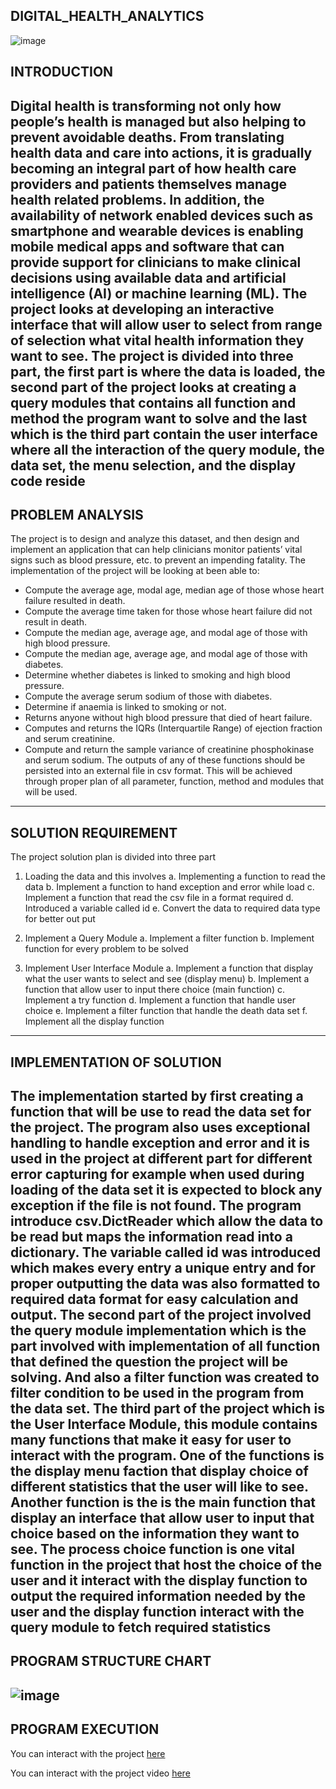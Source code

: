 ## DIGITAL_HEALTH_ANALYTICS

![image](https://github.com/AbiodunAnalyst/DIGITAL_HEALTH_ANALYTICS/assets/110310940/16911222-4a5f-4462-8a56-a0c755d68d1e)


## INTRODUCTION
Digital health is transforming not only how people’s health is managed but also helping to prevent avoidable deaths. From translating health data and care into actions, it is gradually becoming an integral part of how health care providers and patients themselves manage health related problems. In addition, the availability of network enabled devices such as smartphone and wearable devices is enabling mobile medical apps and software that can provide support for clinicians to make clinical decisions using available data and artificial intelligence (AI) or machine learning (ML). 
The project looks at developing an interactive interface that will allow user to select from range of selection what vital health information they want to see. The project is divided into three part, the first part is where the data is loaded, the second part of the project looks at creating a query modules that contains all function and method the program want to solve  and the last which is the third part contain the user interface where all the interaction  of the query module, the data set, the menu selection, and the display code reside
---

## PROBLEM ANALYSIS
The project is to design and analyze this dataset, and then design and implement an application that can help clinicians monitor patients’ vital signs such as blood pressure, etc. to prevent an impending fatality.
The implementation of the project will be looking at been able to:
  - Compute the average age, modal age, median age of those whose heart failure resulted in death.
  - Compute the average time taken for those whose heart failure did not result in death.
  - Compute the median age, average age, and modal age of those with high blood pressure.
  -	Compute the median age, average age, and modal age of those with diabetes.
  -	Determine whether diabetes is linked to smoking and high blood pressure.
  -	Compute the average serum sodium of those with diabetes.
  -	Determine if anaemia is linked to smoking or not.
  -	Returns anyone without high blood pressure that died of heart failure.
  -	Computes and returns the IQRs (Interquartile Range) of ejection fraction and serum creatinine.
  -	Compute and return the sample variance of creatinine phosphokinase and serum sodium.
  The outputs of any of these functions should be persisted into an external file in csv format.
  This will be achieved through proper plan of all parameter, function, method and modules that will be used.
  ---

## SOLUTION REQUIREMENT
The project solution plan is divided into three part
1.	Loading the data and this involves
  a.	Implementing a function to read the data
  b.	Implement a function to hand exception and error while load
  c.	Implement a function that read the csv file in a format required
  d.	Introduced a variable called id 
  e.	Convert the data to required data type for better out put

2.	Implement a Query Module
  a.	Implement a filter function
  b.	Implement function for every problem to be solved
3.	Implement User Interface Module
  a.	Implement a function that display what the user wants to select and see (display menu)
  b.	Implement a function that allow user to input there choice (main function)
  c.	Implement a try function
  d.	Implement a function that handle user choice
  e.	Implement a filter function that handle the death data set
  f.	Implement all the display function
---

## IMPLEMENTATION OF SOLUTION
The implementation started by first creating a function that will be use to read the data set for the project. The program also uses exceptional handling to handle exception and error and it is used in the project at different part for different error capturing for example when used during loading of the data set it is expected to block any exception if the file is not found. The program introduce csv.DictReader which allow the data to be read but maps the information read into a dictionary. The variable called id was introduced which makes every entry a unique entry and for proper outputting the data was also formatted to required data format for easy calculation and output.
The second part of the project involved the query module implementation which is the part involved with implementation of all function that defined the question the project will be solving. And also a filter function was created to filter condition to be used in the program from the data set.
The third part of the project which is the User Interface Module, this module contains many functions that make it easy for user to interact with the program. One of the functions is the display menu faction that display choice of different statistics that the user will like to see. Another function is the is the main function that display an interface that allow user to input that choice based on the information they want to see. The process choice function is one vital function in the project that host the choice of the user and it interact with the display function to output the required information needed by the user and the display function interact with the query module to fetch required statistics
---

## PROGRAM STRUCTURE CHART

![image](https://github.com/AbiodunAnalyst/DIGITAL_HEALTH_ANALYTICS/assets/110310940/7ea98b7b-9a32-4a9e-abcc-799e58bd4a53)
---

## PROGRAM EXECUTION
You can interact with the project [here](https://drive.google.com/drive/folders/14SV_hwDD7A1jpqC6m8kecsiNwlw_rFF-?usp=drive_link)

You can interact with the project video [here](https://drive.google.com/file/d/1BW3Iv3hMrpxQD75kBUCzs2YCWWUqrJOq/view?usp=drive_link)
